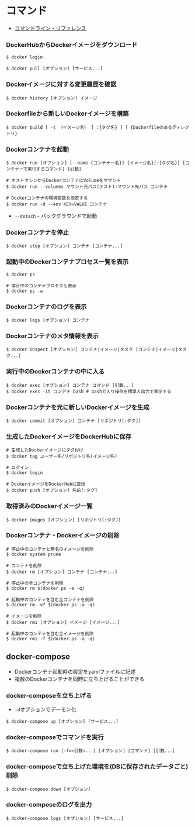 # コマンド
- [コマンドライン・リファレンス](https://docs.docker.jp/compose/reference/toc.html)

### DockerHubからDockerイメージをダウンロード
```
$ docker login

$ docker pull [オプション] [サービス...]
```

### Dockerイメージに対する変更履歴を確認
```
$ docker history [オプション] イメージ
```

### Dockerfileから新しいDockerイメージを構築
```
$ docker build [ -t ｛イメージ名｝ [ :{タグ名} ] ] {Dockerfileのあるディレクトリ}
```

### Dockerコンテナを起動
```
$ docker run [オプション] [--name {コンテナー名}] {イメージ名}[:{タグ名}] [コンテナーで実行するコマンド] [引数]

# ホストマシンからDockerコンテナにVolumeをマウント
$ docker run --volumes マウント元パス(ホスト):マウント先パス コンテナ

# Dockerコンテナの環境変数を設定する
$ docker run -d --env KEY=VALUE コンテナ
```
- `--detach` - バックグラウンドで起動

### Dockerコンテナを停止
```
$ docker stop [オプション] コンテナ [コンテナ...]
```

### 起動中のDockerコンテナプロセス一覧を表示
```
$ docker ps

# 停止中のコンテナプロセスも表示
$ docker ps -a
```

### Dockerコンテナのログを表示
```
$ docker logs [オプション] コンテナ
```

### Dockerコンテナのメタ情報を表示
```
$ docker inspect [オプション] コンテナ|イメージ|タスク [コンテナ|イメージ|タスク...]
```

### 実行中のDockerコンテナの中に入る
```
$ docker exec [オプション] コンテナ コマンド [引数...]
$ docker exec -it コンテナ bash # bashで入り操作を標準入出力で表示する
```

### Dockerコンテナを元に新しいDockerイメージを生成
```
$ docker commit [オプション] コンテナ [リポジトリ[:タグ]]
```

### 生成したDockerイメージをDockerHubに保存
```
# 生成したDockerイメージにタグ付け
$ docker tag ユーザー名/リポジトリ名(イメージ名)

# ログイン
$ docker login

# DockerイメージをDockerHubに送信
$ docker push [オプション] 名前[:タグ]
```

### 取得済みのDockerイメージ一覧
```
$ docker images [オプション] [リポジトリ[:タグ]]
```

### Dockerコンテナ・Dockerイメージの削除
```
# 停止中のコンテナと無名のイメージを削除
$ docker system prune

# コンテナを削除
$ docker rm [オプション] コンテナ [コンテナ...]

# 停止中の全コンテナを削除
$ docker rm $(docker ps -a -q)

# 起動中のコンテナを含む全コンテナを削除
$ docker rm -vf $(docker ps -a -q)

# イメージを削除
$ docker rmi [オプション] イメージ [イメージ...]

# 起動中のコンテナを含む全イメージを削除
$ docker rmi -f $(docker ps -a -q)
```

## docker-compose
- Dockerコンテナ起動時の設定をyamlファイルに記述
- 複数のDockerコンテナを同時に立ち上げることができる

### docker-composeを立ち上げる
- `-d`オプションでデーモン化
```
$ docker-compose up [オプション] [サービス...]
```

### docker-composeでコマンドを実行
```
$ docker-compose run [-f=<引数>...] [オプション] [コマンド] [引数...]
```

### docker-composeで立ち上げた環境を(DBに保存されたデータごと)削除
```
$ docker-compose down [オプション]
```

### docker-composeのログを出力
```
$ docker-compose logs [オプション] [サービス...]
```
